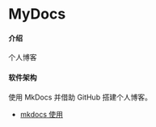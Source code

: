 # MyDocs
#### 介绍
个人博客

#### 软件架构
使用 MkDocs 并借助 GitHub 搭建个人博客。

+ [mkdocs 使用](./docs/tool/MkDocs.md)
